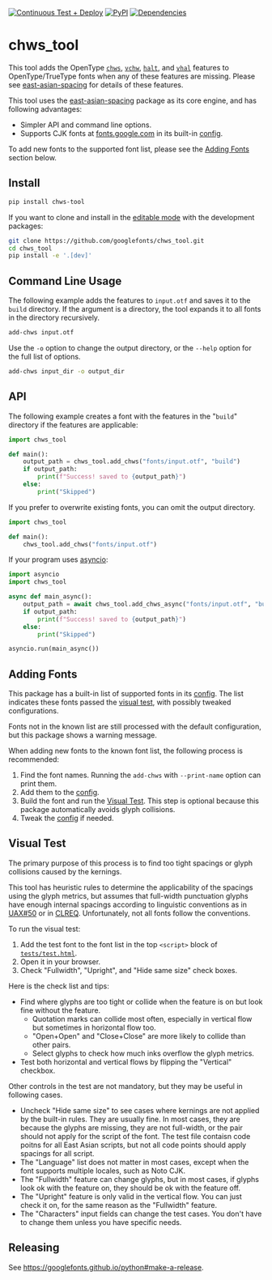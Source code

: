 [![Continuous Test + Deploy](https://github.com/googlefonts/chws_tool/actions/workflows/ci.yml/badge.svg)](https://github.com/googlefonts/chws_tool/actions/workflows/ci.yml)
[![PyPI](https://img.shields.io/pypi/v/chws-tool.svg)](https://pypi.org/project/chws-tool/)
[![Dependencies](https://badgen.net/github/dependabot/googlefonts/chws_tool)](https://github.com/googlefonts/chws_tool/network/updates)

# chws_tool

This tool adds the OpenType
[`chws`], [`vchw`], [`halt`], and [`vhal`]
features to OpenType/TrueType fonts when any of these features are missing.
Please see [east-asian-spacing] for details of these features.

This tool uses the [east-asian-spacing] package as its core engine,
and has following advantages:
* Simpler API and command line options.
* Supports CJK fonts at [fonts.google.com] in its built-in [config].

To add new fonts to the supported font list,
please see the [Adding Fonts] section below.

[east-asian-spacing]: https://github.com/kojiishi/east_asian_spacing
[`chws`]: https://docs.microsoft.com/en-us/typography/opentype/spec/features_ae#tag-chws
[`halt`]: https://docs.microsoft.com/en-us/typography/opentype/spec/features_fj#tag-halt
[`vchw`]: https://docs.microsoft.com/en-us/typography/opentype/spec/features_uz#tag-vchw
[`vhal`]: https://docs.microsoft.com/en-us/typography/opentype/spec/features_uz#tag-vhal
[fonts.google.com]: https://fonts.google.com/

## Install

```sh
pip install chws-tool
```
If you want to clone and install
in the [editable mode] with the development packages:
```sh
git clone https://github.com/googlefonts/chws_tool.git
cd chws_tool
pip install -e '.[dev]'
```

[editable mode]: https://pip.pypa.io/en/stable/cli/pip_install/#install-editable

## Command Line Usage

The following example adds the features to `input.otf`
and saves it to the `build` directory.
If the argument is a directory,
the tool expands it to all fonts in the directory recursively.
```sh
add-chws input.otf
```
Use the `-o` option to change the output directory,
or the `--help` option for the full list of options.
```sh
add-chws input_dir -o output_dir
```

## API

The following example creates a font with the features
in the "`build`" directory
if the features are applicable:
```python
import chws_tool

def main():
    output_path = chws_tool.add_chws("fonts/input.otf", "build")
    if output_path:
        print(f"Success! saved to {output_path}")
    else:
        print("Skipped")
```
If you prefer to overwrite existing fonts, you can omit the output directory.
```python
import chws_tool

def main():
    chws_tool.add_chws("fonts/input.otf")
```
If your program uses [asyncio]:
```python
import asyncio
import chws_tool

async def main_async():
    output_path = await chws_tool.add_chws_async("fonts/input.otf", "build")
    if output_path:
        print(f"Success! saved to {output_path}")
    else:
        print("Skipped")

asyncio.run(main_async())
```

[asyncio]: https://docs.python.org/3/library/asyncio.html

## Adding Fonts
[adding fonts]: #adding-fonts

This package has a built-in list of supported fonts in its [config].
The list indicates these fonts passed the [visual test],
with possibly tweaked configurations.

Fonts not in the known list are still processed
with the default configuration,
but this package shows a warning message.

When adding new fonts to the known font list,
the following process is recommended:

1. Find the font names.
   Running the `add-chws` with `--print-name` option can print them.
2. Add them to the [config].
3. Build the font and run the [Visual Test].
   This step is optional
   because this package automatically avoids glyph collisions.
4. Tweak the [config] if needed.

[config]: src/chws_tool/config.py

## Visual Test
[Visual Test]: #visual-test

The primary purpose of this process is to find
too tight spacings or glyph collisions caused by the kernings.

This tool has heuristic rules to determine
the applicability of the spacings using the glyph metrics,
but assumes that full-width punctuation glyphs have enough internal spacings
according to linguistic conventions
as in [UAX#50](http://unicode.org/reports/tr50/#vertical_alternates)
or in [CLREQ](https://w3c.github.io/clreq/#h-punctuation_adjustment_space).
Unfortunately, not all fonts follow the conventions.

To run the visual test:

1. Add the test font to the font list
   in the top `<script>` block of [`tests/test.html`](tests/test.html).
2. Open it in your browser.
3. Check "Fullwidth", "Upright", and "Hide same size" check boxes.

Here is the check list and tips:

* Find where glyphs are too tight or collide
  when the feature is on but look fine without the feature.
  - Quotation marks can collide most often,
    especially in vertical flow but sometimes in horizontal flow too.
  - "Open+Open" and "Close+Close" are more likely to collide than other pairs.
  - Select glyphs to check how much inks overflow the glyph metrics.
* Test both horizontal and vertical flows
  by flipping the "Vertical" checkbox.

Other controls in the test are not mandatory,
but they may be useful in following cases.

* Uncheck "Hide same size" to see cases where kernings are not applied
  by the built-in rules.
  They are usually fine.
  In most cases, they are because the glyphs are missing,
  they are not full-width,
  or the pair should not apply for the script of the font.
  The test file contaisn code poitns for all East Asian scripts,
  but not all code points should apply spacings for all script.
* The "Language" list does not matter in most cases,
  except when the font supports multiple locales,
  such as Noto CJK.
* The "Fullwidth" feature can change glyphs,
  but in most cases,
  if glyphs look ok with the feature on,
  they should be ok with the feature off.
* The "Upright" feature is only valid in the vertical flow.
  You can just check it on,
  for the same reason as the "Fullwidth" feature.
* The "Characters" input fields can change the test cases.
  You don't have to change them unless you have specific needs.

## Releasing

See https://googlefonts.github.io/python#make-a-release.
